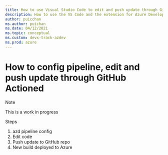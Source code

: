 ```yaml
---
title: How to use Visual Studio Code to edit and push update through GitHub Action
description: How to use the VS Code and the extension for Azure Developer CLI to push update through GitHub Action.
author: puicchan
ms.author: puichan
ms.date: 04/12/2021
ms.topic: conceptual
ms.custom: devx-track-azdev
ms.prod: azure
---
```

#  How to config pipeline, edit and push update through GitHub Actioned

> [!NOTE] 
> This is a work in progress

Steps
1. azd pipeline config
1. Edit code
1. Push update to GitHub repo
1. New build deployed to Azure